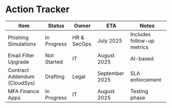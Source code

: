 # Action Tracker

| Item | Status | Owner | ETA | Notes |
|------|--------|-------|-----|-------|
| Phishing Simulations | In Progress | HR & SecOps | July 2025 | Includes follow-up metrics |
| Email Filter Upgrade | Not Started | IT | August 2025 | AI-based | 
| Contract Addendum (CloudSys) | Drafting | Legal | September 2025 | SLA enforcement |
| MFA Finance Apps | In Progress | IT | August 2025 | Testing phase |
